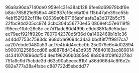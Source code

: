 96a8a96da7140de0
959e1c31e38ab128
9fee8d69979bdf6e
b8dc785821e656b4
460937c16ec6a10d
115b47afe39ce55b
4eb152f292cf11fe
02639e0b67165abf
aafa3a3d372b5c75
22fbc94d205cc974
3cbc304b56770e45
0809efc57e6119f8
f95ece1fbfe26e8c
ce7d11adc80d499b
c9dc3851a8e5bdac
ec79ecf921ff920c
7807042378d5f36d
0a1492469b1b1c36
a44dd7753c7593dc
968db1e9694c34a3
bbdf8f7ff9817ca7
aa207ebde0480a53
acf7e4b4d4cebc0b
25d079e6e4d02894
b9000122566ccd06
ed8878d434a3d935
76840183ac889014
d4341070896dcf5d
4edf96260b0805e5
8b8084f09f62278d
751a9c9d75cbde3d
d63c90a5eecc81b1
a86d066d4c8f6e2c
682a777a38a4fabe
c887722d5ebddd77
